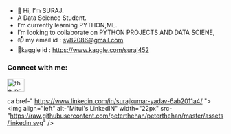 - 👋 Hi, I’m SURAJ.
- A Data Science Student.
- I’m currently learning PYTHON,ML.
- I’m looking to collaborate on PYTHON PROJECTS AND DATA SCIENE,
- 📫 my email id : sy82086@gmail.com 
- 🦩kaggle id : https://www.kaggle.com/suraj452

<h3 align="left">Connect with me:</h3>
<a href="https://www.instagram.com/suraj452/" target="blank"><img align="center" src="https://raw.githubusercontent.com/rahuldkjain/github-profile-readme-generator/master/src/images/icons/Social/instagram.svg" alt="the_prathamesh_patil2107" height="30" width="40" /></a>

ca bref-" https://www.linkedin.com/in/surajkumar-yadav-6ab2011a4/ ">
<img align="left" alt-"Mitul's LinkedIN" width="22px"
src-"https://raw.githubusercontent.com/peterthehan/peterthehan/master/assets/linkedin.svg" />
</a>



<!---
suraj4502/suraj4502 is a ✨ special ✨ repository because its `README.md` (this file) appears on your GitHub profile.
You can click the Preview link to take a look at your changes.
--->
